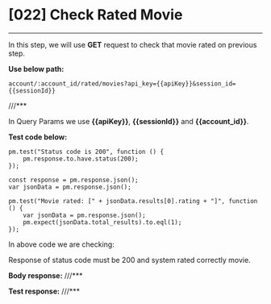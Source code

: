 # [022] Check Rated Movie
___

In this step, we will use __GET__ request to check that movie rated on previous step.

__Use below path:__
```
account/:account_id/rated/movies?api_key={{apiKey}}&session_id={{sessionId}}
```

///***
 
In Query Params we use __{{apiKey}}__, __{{sessionId}}__ and __{{account_id}}__.

__Test code below:__
```
pm.test("Status code is 200", function () {
    pm.response.to.have.status(200);
});

const response = pm.response.json();
var jsonData = pm.response.json();

pm.test("Movie rated: [" + jsonData.results[0].rating + "]", function () {
    var jsonData = pm.response.json();
    pm.expect(jsonData.total_results).to.eql(1);
});
```

In above code we are checking:

Response of status code must be 200 and system rated correctly movie.

__Body response:__
///***
 

__Test response:__
///***
 


